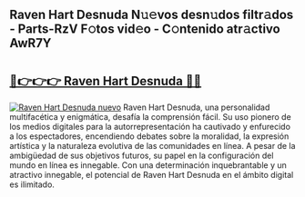 ## Raven Hart Desnuda N𝚞𝚎vos desn𝚞dos filtr𝚊dos - Parts-RzV F𝚘tos vid𝚎o - C𝚘ntenido atr𝚊ctivo AwR7Y

# <h2><a href="http://mb7yc4.tromn.icu/?c=Raven+Hart+Desnuda">🔗👉👉👉 Raven Hart Desnuda 🔗🔗</a></h2>

[![Raven Hart Desnuda nuevo](https://i.imgur.com/pEAQMta.gif)](http://mb7yc4.tromn.icu/?c=Raven+Hart+Desnuda)
Raven Hart Desnuda, una personalidad multifacética y enigmática, desafía la comprensión fácil. Su uso pionero de los medios digitales para la autorrepresentación ha cautivado y enfurecido a los espectadores, encendiendo debates sobre la moralidad, la expresión artística y la naturaleza evolutiva de las comunidades en línea. A pesar de la ambigüedad de sus objetivos futuros, su papel en la configuración del mundo en línea es innegable. Con una determinación inquebrantable y un atractivo innegable, el potencial de Raven Hart Desnuda en el ámbito digital es ilimitado.
